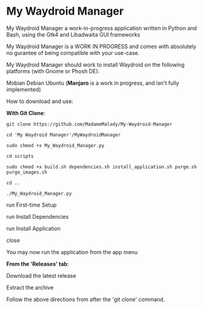 # My Waydroid Manager    

My Waydroid Manager a work-in-progress application written in Python and Bash, using the Gtk4 and Libadwaita GUI frameworks

My Waydroid Manager is a WORK IN PROGRESS and comes with absolutely no gurantee of being compatible with your use-case.

My Waydroid Manager should work to install Waydroid on the following platforms (with Gnome or Phosh DE):

Mobian 
Debian
Ubuntu
(**Manjaro** is a work in progress, and isn't fully implemented)

How to download and use:

**With Git Clone**:

    git clone https://github.com/MadameMalady/My-Waydroid-Manager

    cd 'My Waydroid Manager'/MyWaydroidManager

    sudo chmod +x My_Waydroid_Manager.py

    cd scripts

    sudo chmod +x build.sh dependencies.sh install_application.sh purge.sh purge_images.sh

    cd ..

    ./My_Waydroid_Manager.py

run First-time Setup

run Install Dependencies

run Install Application

close

You may now run the application from the app menu

**From the 'Releases' tab**:

Download the latest release

Extract the archive

Follow the above directions from after the 'git clone' command.
